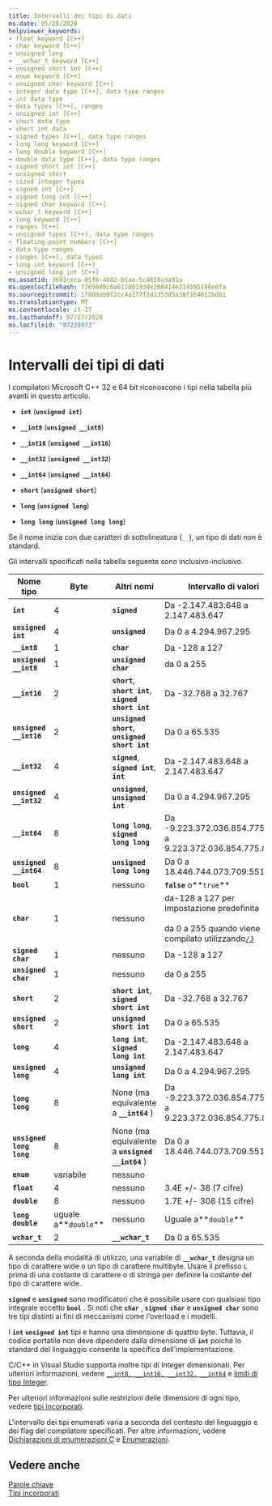 ```yaml
---
title: Intervalli dei tipi di dati
ms.date: 05/28/2020
helpviewer_keywords:
- float keyword [C++]
- char keyword [C++]
- unsigned long
- __wchar_t keyword [C++]
- unsigned short int [C++]
- enum keyword [C++]
- unsigned char keyword [C++]
- integer data type [C++], data type ranges
- int data type
- data types [C++], ranges
- unsigned int [C++]
- short data type
- short int data
- signed types [C++], data type ranges
- long long keyword [C++]
- long double keyword [C++]
- double data type [C++], data type ranges
- signed short int [C++]
- unsigned short
- sized integer types
- signed int [C++]
- signed long int [C++]
- signed char keyword [C++]
- wchar_t keyword [C++]
- long keyword [C++]
- ranges [C++]
- unsigned types [C++], data type ranges
- floating-point numbers [C++]
- data type ranges
- ranges [C++], data types
- long int keyword [C++]
- unsigned long int [C++]
ms.assetid: 3691ceca-05fb-4b82-b1ae-5c4618cda91a
ms.openlocfilehash: f7658d0c0a61180193de268414e214595198e8fa
ms.sourcegitcommit: 1f009ab0f2cc4a177f2d1353d5a38f164612bdb1
ms.translationtype: MT
ms.contentlocale: it-IT
ms.lasthandoff: 07/27/2020
ms.locfileid: "87228973"
---
```

# <a name="data-type-ranges"></a>Intervalli dei tipi di dati

I compilatori Microsoft C++ 32 e 64 bit riconoscono i tipi nella tabella più avanti in questo articolo.

- **`int`** (**`unsigned int`**)

- **`__int8`** (**`unsigned __int8`**)

- **`__int16`** (**`unsigned __int16`**)

- **`__int32`** (**`unsigned __int32`**)

- **`__int64`** (**`unsigned __int64`**)

- **`short`** (**`unsigned short`**)

- **`long`** (**`unsigned long`**)

- **`long long`** (**`unsigned long long`**)

Se il nome inizia con due caratteri di sottolineatura (`__`), un tipo di dati non è standard.

Gli intervalli specificati nella tabella seguente sono inclusivo-inclusivo.

|Nome tipo|Byte|Altri nomi|Intervallo di valori|
|---------------|-----------|-----------------|---------------------|
|**`int`**|4|**`signed`**|Da -2.147.483.648 a 2.147.483.647|
|**`unsigned int`**|4|**`unsigned`**|Da 0 a 4.294.967.295|
|**`__int8`**|1|**`char`**|Da -128 a 127|
|**`unsigned __int8`**|1|**`unsigned char`**|da 0 a 255|
|**`__int16`**|2|**`short`**, **`short int`**, **`signed short int`**|Da -32.768 a 32.767|
|**`unsigned __int16`**|2|**`unsigned short`**, **`unsigned short int`**|Da 0 a 65.535|
|**`__int32`**|4|**`signed`**, **`signed int`**, **`int`**|Da -2.147.483.648 a 2.147.483.647|
|**`unsigned __int32`**|4|**`unsigned`**, **`unsigned int`**|Da 0 a 4.294.967.295|
|**`__int64`**|8|**`long long`**, **`signed long long`**|Da -9.223.372.036.854.775.808 a 9.223.372.036.854.775.807|
|**`unsigned __int64`**|8|**`unsigned long long`**|Da 0 a 18.446.744.073.709.551.615|
|**`bool`**|1|nessuno|**`false`** o**`true`**|
|**`char`**|1|nessuno|da-128 a 127 per impostazione predefinita<br /><br /> da 0 a 255 quando viene compilato utilizzando[`/J`](../build/reference/j-default-char-type-is-unsigned.md)|
|**`signed char`**|1|nessuno|Da -128 a 127|
|**`unsigned char`**|1|nessuno|da 0 a 255|
|**`short`**|2|**`short int`**, **`signed short int`**|Da -32.768 a 32.767|
|**`unsigned short`**|2|**`unsigned short int`**|Da 0 a 65.535|
|**`long`**|4|**`long int`**, **`signed long int`**|Da -2.147.483.648 a 2.147.483.647|
|**`unsigned long`**|4|**`unsigned long int`**|Da 0 a 4.294.967.295|
|**`long long`**|8|None (ma equivalente a **`__int64`** )|Da -9.223.372.036.854.775.808 a 9.223.372.036.854.775.807|
|**`unsigned long long`**|8|None (ma equivalente a **`unsigned __int64`** )|Da 0 a 18.446.744.073.709.551.615|
|**`enum`**|variabile|nessuno| |
|**`float`**|4|nessuno|3.4E +/- 38 (7 cifre)|
|**`double`**|8|nessuno|1.7E +/- 308 (15 cifre)|
|**`long double`**|uguale a**`double`**|nessuno|Uguale a**`double`**|
|**`wchar_t`**|2|**`__wchar_t`**|Da 0 a 65.535|

A seconda della modalità di utilizzo, una variabile di **`__wchar_t`** designa un tipo di carattere wide o un tipo di carattere multibyte. Usare il prefisso `L` prima di una costante di carattere o di stringa per definire la costante del tipo di carattere wide.

**`signed`** e **`unsigned`** sono modificatori che è possibile usare con qualsiasi tipo integrale eccetto **`bool`** . Si noti che **`char`** , **`signed char`** e **`unsigned char`** sono tre tipi distinti ai fini di meccanismi come l'overload e i modelli.

I **`int`** **`unsigned int`** tipi e hanno una dimensione di quattro byte. Tuttavia, il codice portatile non deve dipendere dalla dimensione di **`int`** poiché lo standard del linguaggio consente la specifica dell'implementazione.

C/C++ in Visual Studio supporta inoltre tipi di Integer dimensionati. Per ulteriori informazioni, vedere [`__int8, __int16, __int32, __int64`](../cpp/int8-int16-int32-int64.md) e [limiti di tipo Integer](../cpp/integer-limits.md).

Per ulteriori informazioni sulle restrizioni delle dimensioni di ogni tipo, vedere [tipi incorporati](../cpp/fundamental-types-cpp.md).

L'intervallo dei tipi enumerati varia a seconda del contesto del linguaggio e dei flag del compilatore specificati. Per altre informazioni, vedere [Dichiarazioni di enumerazioni C](../c-language/c-enumeration-declarations.md) e [Enumerazioni](../cpp/enumerations-cpp.md).

## <a name="see-also"></a>Vedere anche

[Parole chiave](../cpp/keywords-cpp.md)<br/>
[Tipi incorporati](../cpp/fundamental-types-cpp.md)
